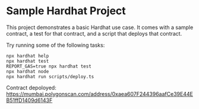 # Sample Hardhat Project

This project demonstrates a basic Hardhat use case. It comes with a sample contract, a test for that contract, and a script that deploys that contract.

Try running some of the following tasks:

```shell
npx hardhat help
npx hardhat test
REPORT_GAS=true npx hardhat test
npx hardhat node
npx hardhat run scripts/deploy.ts
```

Contract depoloyed: https://mumbai.polygonscan.com/address/0xaea607F244396aafCe39E44EB51ffD1409d6143F
